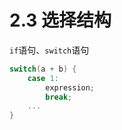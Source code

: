 # 2.3 选择结构



`if`语句、`switch`语句

```cpp
switch(a + b) {
    case 1:
        expression;
        break;
    ...
}
```



